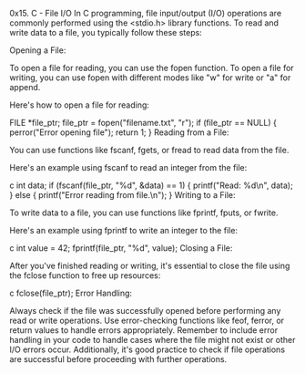 0x15. C - File I/O
In C programming, file input/output (I/O) operations are commonly performed using the <stdio.h> library functions. To read and write data to a file, you typically follow these steps:

Opening a File:

To open a file for reading, you can use the fopen function. To open a file for writing, you can use fopen with different modes like "w" for write or "a" for append.

Here's how to open a file for reading:

FILE *file_ptr;
file_ptr = fopen("filename.txt", "r");
if (file_ptr == NULL) {
    perror("Error opening file");
    return 1;
}
Reading from a File:

You can use functions like fscanf, fgets, or fread to read data from the file.

Here's an example using fscanf to read an integer from the file:

c
int data;
if (fscanf(file_ptr, "%d", &data) == 1) {
    printf("Read: %d\n", data);
} else {
    printf("Error reading from file.\n");
}
Writing to a File:

To write data to a file, you can use functions like fprintf, fputs, or fwrite.

Here's an example using fprintf to write an integer to the file:

c
int value = 42;
fprintf(file_ptr, "%d", value);
Closing a File:

After you've finished reading or writing, it's essential to close the file using the fclose function to free up resources:

c
fclose(file_ptr);
Error Handling:

Always check if the file was successfully opened before performing any read or write operations.
Use error-checking functions like feof, ferror, or return values to handle errors appropriately.
Remember to include error handling in your code to handle cases where the file might not exist or other I/O errors occur. Additionally, it's good practice to check if file operations are successful before proceeding with further operations.
